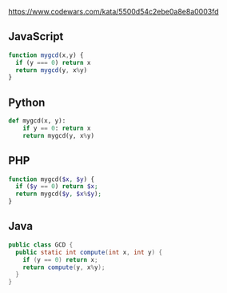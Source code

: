 https://www.codewars.com/kata/5500d54c2ebe0a8e8a0003fd

## JavaScript
```js
function mygcd(x,y) {
  if (y === 0) return x
  return mygcd(y, x%y)
}
```

## Python
```python
def mygcd(x, y):
    if y == 0: return x
    return mygcd(y, x%y)
```

## PHP
```php
function mygcd($x, $y) {
  if ($y == 0) return $x;
  return mygcd($y, $x%$y);
}
```

## Java
```java
public class GCD {
  public static int compute(int x, int y) {
    if (y == 0) return x;
    return compute(y, x%y);
  }
}
```